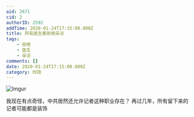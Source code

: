 ```yaml
---
aid: 2671
cid: 2
authorID: 2592
addTime: 2020-01-24T17:15:00.000Z
title: 所有医生都拒绝采访
tags:
    - 拒绝
    - 医生
    - 采访
comments: []
date: 2020-01-24T17:15:00.000Z
category: 时政
---
```


![Imgur](https://i.imgur.com/XonGN75.jpg)

我现在有点奇怪，中共居然还允许记者这种职业存在？ 再过几年，所有留下来的记者可能都是装饰
